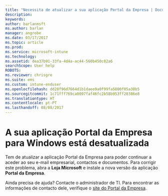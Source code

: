 ```yaml
---
title: "Necessita de atualizar a sua aplicação Portal da Empresa | Documentos da Microsoft"
description: 
keywords: 
author: barlanmsft
ms.author: barlan
manager: angrobe
ms.date: 03/17/2017
ms.topic: article
ms.prod: 
ms.service: microsoft-intune
ms.technology: 
ms.assetid: dea37b91-33fa-4d4a-ac44-560b450c02a6
searchScope: User help
ROBOTS: 
ms.reviewer: chrisgre
ms.suite: ems
ms.custom: intune-enduser
ms.openlocfilehash: dd28f96d7664d1b1daee9a0f99fa5800f05a30b5
ms.sourcegitcommit: 1c71fff769ca0097faf46fc2b58b953ff28386e8
ms.translationtype: HT
ms.contentlocale: pt-PT
ms.lasthandoff: 08/08/2017
---
```

# <a name="your-company-portal-app-for-windows-is-out-of-date"></a>A sua aplicação Portal da Empresa para Windows está desatualizada

Tem de atualizar a aplicação Portal da Empresa para poder continuar a aceder ao seu e-mail empresarial, contactos e documentos. Para corrigir este problema, abra a **Loja Microsoft** e instale a nova versão da aplicação **Portal da Empresa**.

Ainda precisa de ajuda? Contacte o administrador de TI. Para encontrar as informações de contacto dele, verifique o [site do Portal da Empresa](http://portal.manage.microsoft.com).
